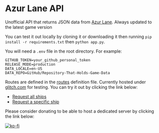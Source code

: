 # Azur Lane API
Unofficial API that returns JSON data from [Azur Lane](https://azurlane.yo-star.com/). Always updated to the latest game version

You can test it out locally by cloning it or downloading it then running `pip install -r requirements.txt` then `python app.py`.

You will need a `.env` file in the root directory. For example:
```dotenv
GITHUB_TOKEN=your_github_personal_token
RELEASE_MODE=production
DATA_LOCALE=en-US
DATA_REPO=GitHub/Repository-That-Holds-Game-Data
```

Routes are defined in the [routes](app_routes.py) definition file. Currently hosted under [glitch.com](glitch.com) for testing. You can try it out by clicking the link below:

* [Request all ships](https://azur-lane-api.glitch.me/api/ships)
* [Request a specific ship](https://azur-lane-api.glitch.me/api/ships?name=Saratoga)

Please consider donating to be able to host a dedicated server by clicking the link below:

[![ko-fi](https://www.ko-fi.com/img/githubbutton_sm.svg)](https://ko-fi.com/W7W71CF9V)